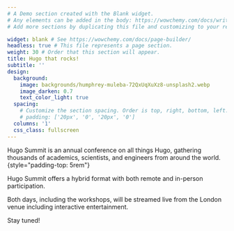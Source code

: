 ```yaml
---
# A Demo section created with the Blank widget.
# Any elements can be added in the body: https://wowchemy.com/docs/writing-markdown-latex/
# Add more sections by duplicating this file and customizing to your requirements.

widget: blank # See https://wowchemy.com/docs/page-builder/
headless: true # This file represents a page section.
weight: 30 # Order that this section will appear.
title: Hugo that rocks!
subtitle: ''
design:
  background:
    image: backgrounds/humphrey-muleba-72QxUqXuXz8-unsplash2.webp
    image_darken: 0.7
    text_color_light: true
  spacing:
    # Customize the section spacing. Order is top, right, bottom, left.
    # padding: ['20px', '0', '20px', '0']
  columns: '1'
  css_class: fullscreen
---
```


Hugo Summit is an annual conference on all things Hugo, gathering thousands of academics, scientists, and engineers from around the world.
{style="padding-top: 5rem"}

Hugo Summit offers a hybrid format with both remote and in-person participation.

Both days, including the workshops, will be streamed live from the London venue including interactive entertainment.

Stay tuned!
